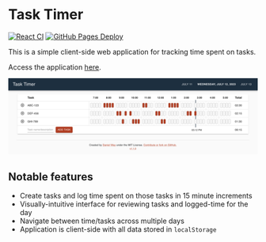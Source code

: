 # Task Timer

[![React CI](https://github.com/danielway/task-timer/actions/workflows/ci-workflow.yml/badge.svg)](https://github.com/danielway/task-timer/actions/workflows/ci-workflow.yml)
[![GitHub Pages Deploy](https://github.com/danielway/task-timer/actions/workflows/cd-workflow.yml/badge.svg?branch=master)](https://github.com/danielway/task-timer/actions/workflows/cd-workflow.yml)

This is a simple client-side web application for tracking time spent on tasks.

Access the application [here](https://danieldway.com/task-timer).

<img src="https://raw.githubusercontent.com/danielway/task-timer/master/images/task_timer.png" width="800" />

## Notable features

- Create tasks and log time spent on those tasks in 15 minute increments
- Visually-intuitive interface for reviewing tasks and logged-time for the day
- Navigate between time/tasks across multiple days
- Application is client-side with all data stored in `localStorage`
